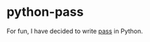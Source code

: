 python-pass
===========

For fun, I have decided to write [pass](http://www.passwordstore.org/) in Python.
